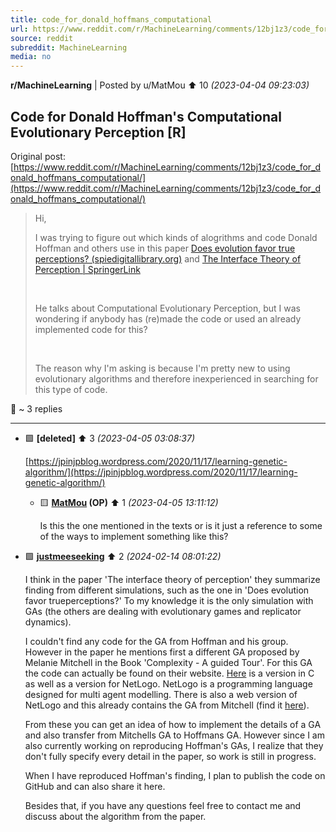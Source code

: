 ```yaml
---
title: code_for_donald_hoffmans_computational
url: https://www.reddit.com/r/MachineLearning/comments/12bj1z3/code_for_donald_hoffmans_computational/
source: reddit
subreddit: MachineLearning
media: no
---
```

**r/MachineLearning** | Posted by u/MatMou ⬆️ 10 _(2023-04-04 09:23:03)_

## Code for Donald Hoffman's Computational Evolutionary Perception [R]

Original post: [https://www.reddit.com/r/MachineLearning/comments/12bj1z3/code_for_donald_hoffmans_computational/](https://www.reddit.com/r/MachineLearning/comments/12bj1z3/code_for_donald_hoffmans_computational/)

> Hi,
> 
> I was trying to figure out which kinds of alogrithms and code Donald Hoffman and others use in this paper  [Does evolution favor true perceptions? (spiedigitallibrary.org)](https://www.spiedigitallibrary.org/conference-proceedings-of-spie/8651/1/Does-evolution-favor-true-perceptions/10.1117/12.2011609.full?SSO=1) and  [The Interface Theory of Perception | SpringerLink](https://link.springer.com/article/10.3758/s13423-015-0890-8) 
> 
> &#x200B;
> 
> He talks about Computational Evolutionary Perception, but I was wondering if anybody has (re)made the code or used an already implemented code for this?
> 
> &#x200B;
> 
> The reason why I'm asking is because I'm pretty new to using evolutionary algorithms and therefore inexperienced in searching for this type of code.

💬 ~ 3 replies

---

* 🟩 **[deleted]** ⬆️ 3 _(2023-04-05 03:08:37)_

	[https://jpinjpblog.wordpress.com/2020/11/17/learning-genetic-algorithm/](https://jpinjpblog.wordpress.com/2020/11/17/learning-genetic-algorithm/)

	* 🟨 **[MatMou](https://www.reddit.com/user/MatMou) (OP)** ⬆️ 1 _(2023-04-05 13:11:12)_

		Is this the one mentioned in the texts or is it just a reference to some of the ways to implement something like this?

* 🟩 **[justmeeseeking](https://www.reddit.com/user/justmeeseeking)** ⬆️ 2 _(2024-02-14 08:01:22)_

	I think in the paper 'The interface theory of perception' they summarize finding from different simulations, such as the one in 'Does evolution favor trueperceptions?' To my knowledge it is the only simulation with GAs (the others are dealing with evolutionary games and replicator dynamics).

	I couldn't find any code for the GA from Hoffman and his group. However in the paper he mentions first a different GA proposed by Melanie Mitchell in the Book 'Complexity - A guided Tour'. For this GA the code can actually be found on their website. [Here](https://melaniemitchell.me/ExplorationsContent/RobbyTheRobot/) is a version in C as well as a version for NetLogo. NetLogo is a programming language designed for multi agent modelling. There is also a web version of NetLogo and this already contains the GA from Mitchell (find it [here](https://ccl.northwestern.ed[u/netlogo](https://www.reddit.com/user/netlogo)/models/RobbytheRobot)). 

	From these you can get an idea of how to implement the details of a GA and also transfer from Mitchells GA to Hoffmans GA. However since I am also currently working on reproducing Hoffman's GAs, I realize that they don't fully specify every detail in the paper, so work is still in progress. 

	When I have reproduced Hoffman's finding, I plan to publish the code on GitHub and can also share it here. 

	Besides that, if you have any questions feel free to contact me and discuss about the algorithm from the paper.


